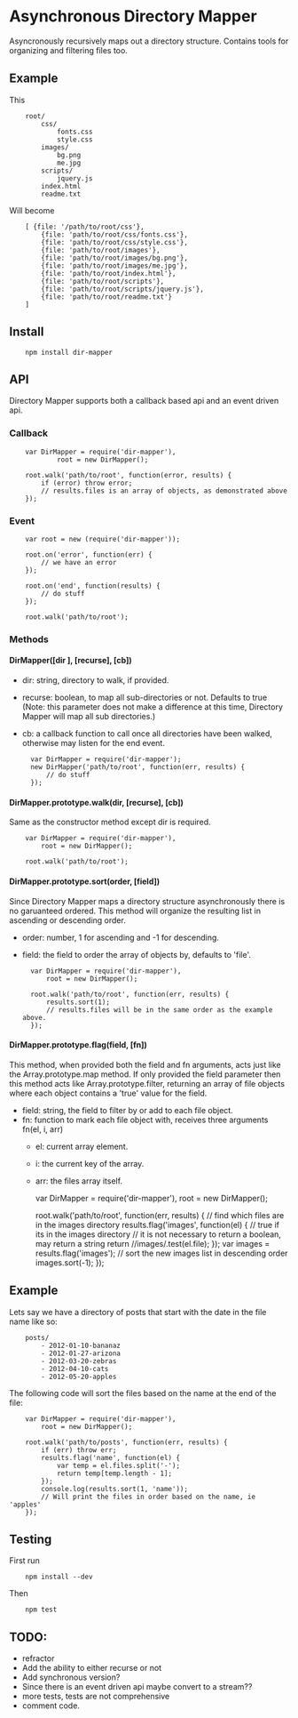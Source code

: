 # Asynchronous Directory Mapper

Asyncronously recursively maps out a directory structure. Contains tools for organizing and filtering files too.

## Example

This
		
		root/
			css/
				fonts.css
				style.css
			images/
				bg.png
				me.jpg
			scripts/
				jquery.js
			index.html
			readme.txt

Will become 
		
		[ {file: '/path/to/root/css'},
			{file: 'path/to/root/css/fonts.css'},
			{file: 'path/to/root/css/style.css'},
			{file: 'path/to/root/images'},
			{file: 'path/to/root/images/bg.png'}, 
			{file: 'path/to/root/images/me.jpg'},
			{file: 'path/to/root/index.html'},
			{file: 'path/to/root/scripts'},
			{file: 'path/to/root/scripts/jquery.js'},
			{file: 'path/to/root/readme.txt'}
		]

## Install
		
		npm install dir-mapper

## API

Directory Mapper supports both a callback based api and an event driven api.

### Callback
		
		var DirMapper = require('dir-mapper'),
				root = new DirMapper();

		root.walk('path/to/root', function(error, results) {
			if (error) throw error;
			// results.files is an array of objects, as demonstrated above
		});

### Event
		
		var root = new (require('dir-mapper'));

		root.on('error', function(err) {
			// we have an error
		});

		root.on('end', function(results) {
			// do stuff
		});

		root.walk('path/to/root');

### Methods

#### DirMapper([dir ], [recurse], [cb])

- dir: string, directory to walk, if provided.
- recurse: boolean, to map all sub-directories or not. Defaults to true (Note: this parameter does not make a difference at this time, Directory Mapper will map all sub directories.)
- cb: a callback function to call once all directories have been walked, otherwise may listen for the end event. 
		
		var DirMapper = require('dir-mapper');
		new DirMapper('path/to/root', function(err, results) {
			// do stuff
		});

#### DirMapper.prototype.walk(dir, [recurse], [cb])

Same as the constructor method except dir is required. 
		
		var DirMapper = require('dir-mapper'),
			root = new DirMapper();

		root.walk('path/to/root');

#### DirMapper.prototype.sort(order, [field])

Since Directory Mapper maps a directory structure asynchronously there is no garuanteed ordered. This method will organize the resulting list in ascending or descending order.

- order: number, 1 for ascending and -1 for descending.
- field: the field to order the array of objects by, defaults to 'file'.
		
		var DirMapper = require('dir-mapper'),
			root = new DirMapper();

		root.walk('path/to/root', function(err, results) {
			results.sort(1);
			// results.files will be in the same order as the example above. 
		});

#### DirMapper.prototype.flag(field, [fn])

This method, when provided both the field and fn arguments, acts just like the Array.prototype.map method. If only provided the field parameter then this method acts like Array.prototype.filter, returning an array of file objects where each object contains a 'true' value for the field.

- field: string, the field to filter by or add to each file object.
- fn: function to mark each file object with, receives three arguments fn(el, i, arr)
	- el: current array element.
	- i: the current key of the array.
	- arr: the files array itself.
		
		var DirMapper = require('dir-mapper'),
			root = new DirMapper();
		
		root.walk('path/to/root', function(err, results) {
			// find which files are in the images directory
			results.flag('images', function(el) {
				// true if its in the images directory
				// it is not necessary to return a boolean, may return a string
				return /\/images/.test(el.file); 
			}); 
			var images = results.flag('images');
			// sort the new images list in descending order
			images.sort(-1);
		});	

## Example 

Lets say we have a directory of posts that start with the date in the file name like so:
		
		posts/
			- 2012-01-10-bananaz
			- 2012-01-27-arizona
			- 2012-03-20-zebras
			- 2012-04-10-cats
			- 2012-05-20-apples

The following code will sort the files based on the name at the end of the file:
		
		var DirMapper = require('dir-mapper'),
			root = new DirMapper();

		root.walk('path/to/posts', function(err, results) {
			if (err) throw err;
			results.flag('name', function(el) {
				var temp = el.files.split('-');
				return temp[temp.length - 1];
			});
			console.log(results.sort(1, 'name'));
			// Will print the files in order based on the name, ie 'apples'
		});

## Testing

First run
		
		npm install --dev

Then
		
		npm test

## TODO:

- refractor
- Add the ability to either recurse or not
- Add synchronous version?
- Since there is an event driven api maybe convert to a stream??
- more tests, tests are not comprehensive
- comment code.  